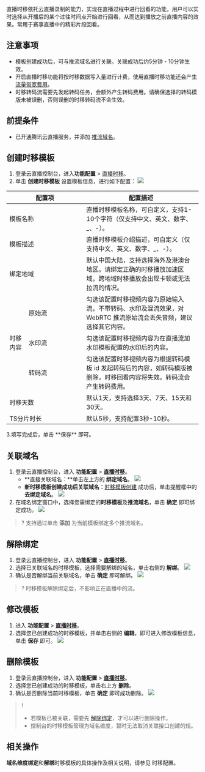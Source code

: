直播时移依托云直播录制的能力，实现在直播过程中进行回看的功能，用户可以实时选择从开播后的某个过往时间点开始进行回看，从而达到播放之前直播内容的效果。常用于赛事直播中的精彩片段回看。

## 注意事项
- 模板创建成功后，可与推流域名进行关联。关联成功后约5分钟 - 10分钟生效。
- 开启直播时移功能将按时移数据写入量进行计费，使用直播时移功能还会产生[流量带宽费用](https://cloud.tencent.com/document/product/267/52662)。
- 时移转码流需要先发起转码任务，会额外产生转码费用。请确保选择的转码模版未被误删，否则误删的时移转码流不会生效。

## 前提条件
- 已开通腾讯云直播服务，并添加 [推流域名](https://cloud.tencent.com/document/product/267/20381)。

## 创建时移模板
1. 登录云直播控制台，进入**功能配置** > [直播时移](https://console.cloud.tencent.com/live/config/time-shift/template)。
2. 单击 **创建时移模板** 设置模板信息，进行如下配置：
![](https://qcloudimg.tencent-cloud.cn/raw/c723f4b982debc8012e6985fed0759a2.png)
<table>
   <thead><tr><th width="20%" colspan=2>配置项</th><th>配置描述</th></tr></thead>
   <tbody><tr>
   <tr>
   <td colspan=2>模板名称</td>
   <td>直播时移模板名称，可自定义，支持1-10个字符（仅支持中文、英文、数字、_、-）。</td>
   </tr><tr>
   <td colspan=2>模板描述</td>
   <td>直播时移模板介绍描述，可自定义（仅支持中文、英文、数字、_、-）。</td>
   </tr><tr>
   <td colspan=2>绑定地域</td>
   <td>默认中国大陆，支持选择海外及港澳台地区。请绑定正确的时移播放加速区域，跨地域时移播放会出现卡顿或无法拉流的情况。</td>
   </tr><tr>
   <td rowspan=3 width="10%">时移内容</td>
   <td width="30%">原始流</td> 
   <td>勾选该配置时移视频内容为原始输入流，不带转码、水印及混流效果，对 WebRTC 推流原始流会丢失音频，建议选择其它内容。</ul></td>
   </tr><tr>
   <td>水印流</td>
   <td>勾选该配置时移视频内容为在直播流加水印模板配置的水印后的内容。</td>
   </tr><tr>
   <td>转码流</td>
       <td>勾选该配置时移视频内容为根据转码模板 id 发起转码后的内容，如转码模版被删除，时移回看内容将失效。转码流会产生转码费用。
</td>
   </tr><tr>
   <td colspan=2>时移天数</td>
   <td>默认1天，支持选择3天、7天、15天和30天。</td>
   </tr><tr>
   <td colspan=2>TS分片时长</td>
   <td>默认5秒，支持配置3秒-10秒。</td>
   </tr><tr>
   </tbody></table>
3.填写完成后，单击 **保存** 即可。


## 关联域名
1. 登录云直播控制台，进入 **功能配置** > [**直播时移**](https://console.cloud.tencent.com/live/config/time-shift/template)。
   - **直接关联域名：**单击左上方的 **绑定域名**。
     ![](https://qcloudimg.tencent-cloud.cn/raw/121c2a1f6a42f56c537efdcf9f9d2837.png)
   - **新时移模板创建成功后关联域名：**[时移模板创建](#C_record) 成功后，单击提醒框中的 **去绑定域名**。
     ![](https://qcloudimg.tencent-cloud.cn/raw/4e2eb59f230a83a8ee739d35992ceab0.png)
2. 在域名绑定窗口中，选择您需绑定的**时移模板**及**推流域名**，单击 **确定** 即可绑定成功。
   ![](https://qcloudimg.tencent-cloud.cn/raw/36611d57b671961122f9690ed202a998.png)
> ? 支持通过单击 **添加** 为当前模板绑定多个推流域名。

## 解除绑定

1. 登录云直播控制台，进入 **功能配置** > [**直播时移**](https://console.cloud.tencent.com/live/config/time-shift/template)。
2. 选择已关联域名的时移模板，选择需要解绑的域名，单击右侧的 **解绑**。
   ![](https://qcloudimg.tencent-cloud.cn/raw/8a04377777c3eb3bee46be2b0ed38785.png)
3. 确认是否解绑当前关联域名，单击 **确定** 即可解绑。
   ![](https://main.qcloudimg.com/raw/690daf43f9b1d5f57b6033720c19860a.png)

> ? 时移模板解除绑定后，不影响正在直播中的流。

[](id:change)

## 修改模板
1. 进入 **功能配置** > [**直播时移**](https://console.cloud.tencent.com/live/config/time-shift/template)。
2. 选择您已创建成功的时移模板，并单击右侧的 **编辑**，即可进入修改模板信息，单击 **保存** 即可。
   ![](https://qcloudimg.tencent-cloud.cn/raw/6e283a7e7a541da14bd58806b502f785.png)

[](id:delete)
## 删除模板

1. 登录云直播控制台，进入 **功能配置** > [**直播时移**](https://console.cloud.tencent.com/live/config/time-shift/template)。
2. 选择您已创建成功的时移模板，单击右上方 **删除**。
3. 确认是否删除当前时移模板，单击 **确定** 即可成功删除。
   ![](https://qcloudimg.tencent-cloud.cn/raw/1ca10b189eaf82a772dc3c460df2c1bd.png)

> ! 
> - 若模板已被关联，需要先 [解除绑定](#unite)，才可以进行删除操作。
> - 控制台的时移模板管理为域名维度，暂时无法取消关联接口创建的规。

## 相关操作

**域名维度绑定**和**解绑**时移模板的具体操作及相关说明，请参见 时移配置。
